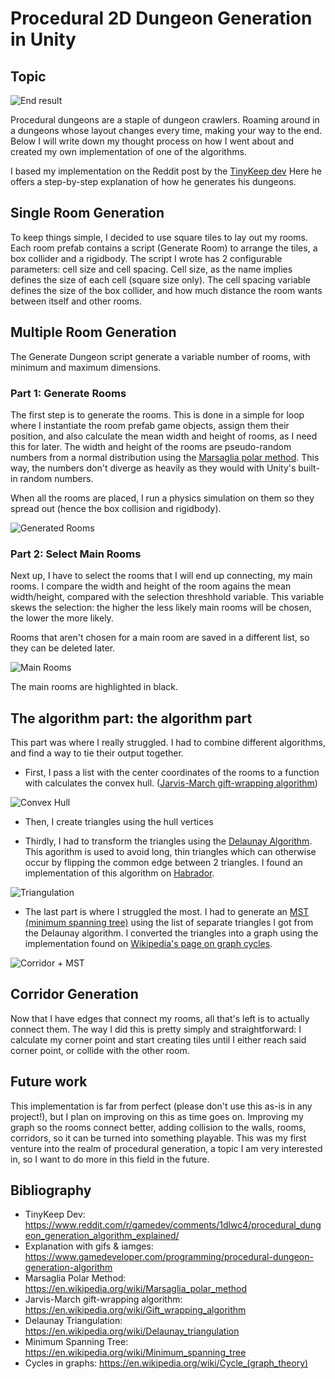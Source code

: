 # Procedural 2D Dungeon Generation in Unity

## Topic

![End result](https://user-images.githubusercontent.com/25634121/213528108-e8005425-602c-43f2-b87f-3b3080f481e9.png)

Procedural dungeons are a staple of dungeon crawlers. Roaming around in a dungeons whose layout changes every time, making your way to the end.
Below I will write down my thought process on how I went about and created my own implementation of one of the algorithms.

I based my implementation on the Reddit post by the [TinyKeep dev](https://www.reddit.com/r/gamedev/comments/1dlwc4/procedural_dungeon_generation_algorithm_explained/)
Here he offers a step-by-step explanation of how he generates his dungeons.

## Single Room Generation

To keep things simple, I decided to use square tiles to lay out my rooms. Each room prefab contains a script (Generate Room) to arrange the tiles, a box collider and a rigidbody.
The script I wrote has 2 configurable parameters: cell size and cell spacing. Cell size, as the name implies defines the size of each cell (square size only). The cell spacing variable defines the size of the box collider, and how much distance the room wants between itself and other rooms.

## Multiple Room Generation

The Generate Dungeon script generate a variable number of rooms, with minimum and maximum dimensions.

### Part 1: Generate Rooms

The first step is to generate the rooms. This is done in a simple for loop where I instantiate the room prefab game objects, assign them their position, and also calculate the mean width and height of rooms, as I need this for later.
The width and height of the rooms are pseudo-random numbers from a normal distribution using the [Marsaglia polar method](https://en.wikipedia.org/wiki/Marsaglia_polar_method). This way, the numbers don't diverge as heavily as they would with Unity's built-in random numbers.

When all the rooms are placed, I run a physics simulation on them so they spread out (hence the box collision and rigidbody).

![Generated Rooms](https://user-images.githubusercontent.com/25634121/213528184-8fbf437f-0d5a-4b07-a0a9-1a534a947e1e.png)


### Part 2: Select Main Rooms

Next up, I have to select the rooms that I will end up connecting, my main rooms. I compare the width and height of the room agains the mean width/height, compared with the selection threshhold variable. This variable skews the selection: the higher the less likely main rooms will be chosen, the lower the more likely.

Rooms that aren't chosen for a main room are saved in a different list, so they can be deleted later.

![Main Rooms](https://user-images.githubusercontent.com/25634121/213528255-b4ec130b-2f1c-41f1-a3fc-b3f2b5c9f618.png)

The main rooms are highlighted in black.

## The algorithm part: the algorithm part

This part was where I really struggled. I had to combine different algorithms, and find a way to tie their output together.
- First, I pass a list with the center coordinates of the rooms to a function with calculates the convex hull. ([Jarvis-March gift-wrapping algorithm](https://en.wikipedia.org/wiki/Gift_wrapping_algorithm))

![Convex Hull](https://user-images.githubusercontent.com/25634121/213528309-36b5aa1f-18c4-4bce-a00e-c7da467627cd.png)

- Then, I create triangles using the hull vertices

- Thirdly, I had to transform the triangles using the [Delaunay Algorithm](https://en.wikipedia.org/wiki/Delaunay_triangulation). This agorithm is used to avoid long, thin triangles which can otherwise occur by flipping the common edge between 2 triangles. I found an implementation of this algorithm on [Habrador](https://www.habrador.com/tutorials/math/11-delaunay/).

![Triangulation](https://user-images.githubusercontent.com/25634121/213528335-3599d006-f5c8-41e4-b004-ee2db21e0957.png)

- The last part is where I struggled the most. I had to generate an [MST (minimum spanning tree)](https://en.wikipedia.org/wiki/Minimum_spanning_tree) using the list of separate triangles I got from the Delaunay algorithm. I converted the triangles into a graph using the implementation found on [Wikipedia's page on graph cycles](https://en.wikipedia.org/wiki/Cycle_(graph_theory)).

![Corridor + MST](https://user-images.githubusercontent.com/25634121/213528368-06d352c1-3691-4638-a358-67933c188f90.png)


## Corridor Generation

Now that I have edges that connect my rooms, all that's left is to actually connect them. The way I did this is pretty simply and straightforward: I calculate my corner point and start creating tiles until I either reach said corner point, or collide with the other room.

## Future work
This implementation is far from perfect (please don't use this as-is in any project!), but I plan on improving on this as time goes on. Improving my graph so the rooms connect better, adding collision to the walls, rooms, corridors, so it can be turned into something playable. This was my first venture into the realm of procedural generation, a topic I am very interested in, so I want to do more in this field in the future.

## Bibliography

- TinyKeep Dev: https://www.reddit.com/r/gamedev/comments/1dlwc4/procedural_dungeon_generation_algorithm_explained/
- Explanation with gifs & iamges: https://www.gamedeveloper.com/programming/procedural-dungeon-generation-algorithm
- Marsaglia Polar Method: https://en.wikipedia.org/wiki/Marsaglia_polar_method
- Jarvis-March gift-wrapping algorithm: https://en.wikipedia.org/wiki/Gift_wrapping_algorithm
- Delaunay Triangulation: https://en.wikipedia.org/wiki/Delaunay_triangulation
- Minimum Spanning Tree: https://en.wikipedia.org/wiki/Minimum_spanning_tree
- Cycles in graphs: https://en.wikipedia.org/wiki/Cycle_(graph_theory)
